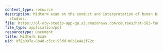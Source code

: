 ```yaml
---
content_type: resource
description: Midterm exam on the conduct and interpretation of human brain mapping
  studies.
file: https://ol-ocw-studio-app-qa.s3.amazonaws.com/courses/hst-583-functional-magnetic-resonance-imaging-data-acquisition-and-analysis-fall-2008/0f2b097e8b4dc5cc95dd08b1e4a2f72c_midterm.pdf
file_type: application/pdf
resourcetype: Document
title: Midterm Exam
uid: 0f2b097e-8b4d-c5cc-95dd-08b1e4a2f72c
---
```

